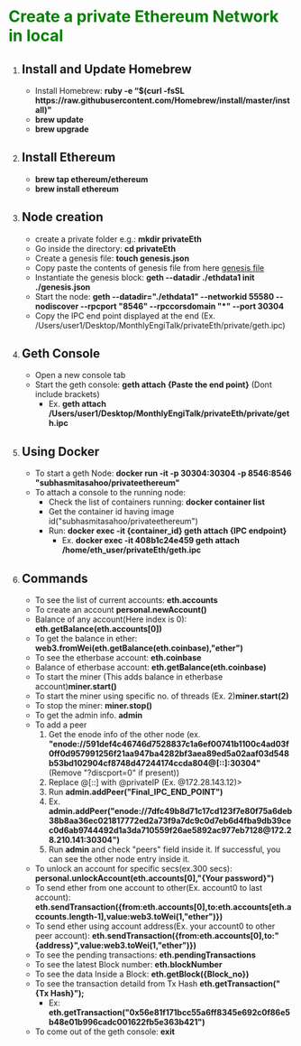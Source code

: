 <h1 style="color: green;">Create a private Ethereum Network in local</h1>
<div>
	<ol>
		<li><h2>Install and Update Homebrew</h2>
			<ul>
				<li>Install Homebrew: <b>ruby -e “$(curl -fsSL https://raw.githubusercontent.com/Homebrew/install/master/install)"</b></li>
				<li><b>brew update</b></li>
				<li><b>brew upgrade</b></li>
			</ul>
		</li>
		<li><h2>Install Ethereum</h2>
			<ul>
				<li><b>brew tap ethereum/ethereum</b></li>
				<li><b>brew install ethereum</b></li>
			</ul>
		</li>
		<li><h2>Node creation</h2>
			<ul>
				<li>create a private folder e.g.: <b>mkdir privateEth</b></li>
				<li>Go inside the directory: <b>cd privateEth</b></li>
				<li>Create a genesis file: <b>touch genesis.json</b></li>
				<li>Copy paste the contents of genesis file from here <a href="https://github.com/subhasmitasahoo/Ethereum-Private-Network/blob/master/genesis.json" download>genesis file</a></li>
				<li>Instantiate the genesis block: <b>geth --datadir ./ethdata1 init ./genesis.json</b></li>
				<li>Start the node: <b>geth --datadir="./ethdata1" --networkid 55580 --nodiscover --rpcport "8546" --rpccorsdomain "*" --port 30304</b></li>
				<li>Copy the IPC end point displayed at the end (Ex. /Users/user1/Desktop/MonthlyEngiTalk/privateEth/private/geth.ipc)</li>
			</ul>
		</li>
		<li><h2>Geth Console</h2>
			<ul>
				<li>Open a new console tab</li>
				<li>Start the geth console: <b>geth attach {Paste the end point}</b> (Dont include brackets)
					<ul>
						<li>Ex. <b>geth attach /Users/user1/Desktop/MonthlyEngiTalk/privateEth/private/geth.ipc</b></li>
					</ul>
				</li>
			</ul>
		</li>
		<li><h2>Using Docker</h2>
			<ul>
				<li>To start a geth Node: <b>docker run -it -p 30304:30304 -p 8546:8546 "subhasmitasahoo/privateethereum"</b></li>
				<li>To attach a console to the running node: 
					<ul>
						<li>Check the list of containers running: <b>docker container list</b></li>
						<li>Get the container id having image id("subhasmitasahoo/privateethereum")</li>
						<li>Run: <b>docker exec -it {container_id} geth attach {IPC endpoint}</b>
							<ul>
								<li>Ex. <b>docker exec -it 408b1c24e459 geth attach /home/eth_user/privateEth/geth.ipc</b></li>
							</ul>
						</li>
					</ul>
				</li>
			</ul>
		</li>
		<li><h2>Commands</h2>
			<ul>
				<li>To see the list of current accounts: <b>eth.accounts</b></li>
				<li>To create an account <b>personal.newAccount()</b></li>
				<li>Balance of any account(Here index is 0): <b>eth.getBalance(eth.accounts[0])</b></li>
				<li>To get the balance in ether: <b>web3.fromWei(eth.getBalance(eth.coinbase),"ether")</b> 					</li>
				<li>To see the etherbase account: <b>eth.coinbase</b></li>
				<li>Balance of etherbase account: <b>eth.getBalance(eth.coinbase)</b></li>
				<li>To start the miner (This adds balance in etherbase account)<b>miner.start()</b></li>
				<li>To start the miner using specific no. of threads (Ex. 2)<b>miner.start(2)</b></li>
				<li>To stop the miner: <b>miner.stop()</b></li>
				<li>To get the admin info. <b>admin</b></li>
				<li>To add a peer
					<ol>
						<li>Get the enode info of the other node (ex. <b>"enode://591def4c46746d7528837c1a6ef00741b1100c4ad03f0ff0d957991256f21aa947ba4282bf3aea89ed5a02aaf03d548b53bd102904cf8748d47244174ccda804@[::]:30304"</b> (Remove "?discport=0" if present))</li>
						<li>Replace @[::] with @privateIP (Ex. @172.28.143.12)></li>
						<li>Run <b>admin.addPeer("Final_IPC_END_POINT")</b></li>
						<li>Ex. <b>admin.addPeer("enode://7dfc49b8d71c17cd123f7e80f75a6deb38b8aa36ec021817772ed2a73f9a7dc9c0d7eb6d4fba9db39cec0d6ab9744492d1a3da710559f26ae5892ac977eb7128@172.28.210.141:30304")</b></li>
						<li>Run <b>admin</b> and check "peers" field inside it. If successful, you can see the other node entry inside it.</li>
					</ol>
				</li>
				<li>To unlock an account for specific secs(ex.300 secs): <b>personal.unlockAccount(eth.accounts[0],"{Your password}")</b></li>
				<li>To send ether from one account to other(Ex. account0 to last account): <b>eth.sendTransaction({from:eth.accounts[0],to:eth.accounts[eth.accounts.length-1],value:web3.toWei(1,"ether")})</b></li>
				<li>To send ether using account address(Ex. your account0 to other peer account): <b>eth.sendTransaction({from:eth.accounts[0],to:"{address}",value:web3.toWei(1,"ether")})</b></li>
				<li>To see the pending transactions: <b>eth.pendingTransactions</b></li>
				<li>To see the latest Block number: <b>eth.blockNumber</b></li>
				<li>To see the data Inside a Block: <b>eth.getBlock({Block_no})</b></li>
				<li>To see the transaction detaild from Tx Hash <b>eth.getTransaction("{Tx Hash}");</b>
					<ul>
		<li>Ex: <b>eth.getTransaction("0x56e81f171bcc55a6ff8345e692c0f86e5b48e01b996cadc001622fb5e363b421")</b></li>
					</ul>
				</li>
				<li>To come out of the geth console: <b>exit</b></li>
			</ul>
		</li>
	</ol>	 
</div>
